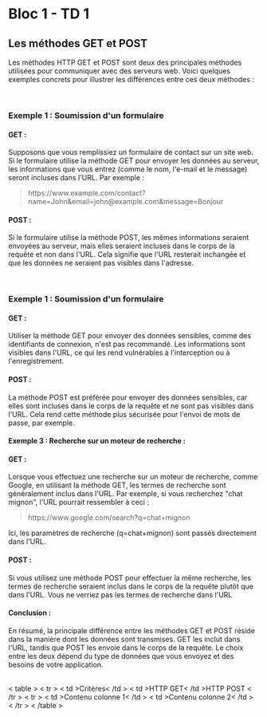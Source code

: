 <h1>Bloc 1 - TD 1</h1>  

<h2>Les méthodes GET et POST</h2>  
<p>Les méthodes HTTP GET et POST sont deux des principales méthodes utilisées pour communiquer avec des serveurs web. Voici quelques exemples concrets pour illustrer les différences entre ces deux méthodes :</p>
</br>
<h3>Exemple 1 : Soumission d'un formulaire</h3>
<h4>GET :</h4>
<p>Supposons que vous remplissiez un formulaire de contact sur un site web. Si le formulaire utilise la méthode GET pour envoyer les données au serveur, les informations que vous entrez (comme le nom, l'e-mail et le message) seront incluses dans l'URL. Par exemple :</p>
<blockquote>https://www.example.com/contact?name=John&email=john@example.com&message=Bonjour</blockquote>
<h4>POST :</h4>
<p>Si le formulaire utilise la méthode POST, les mêmes informations seraient envoyées au serveur, mais elles seraient incluses dans le corps de la requête et non dans l'URL. Cela signifie que l'URL resterait inchangée et que les données ne seraient pas visibles dans l'adresse.</p>
</br>
<h3>Exemple 1 : Soumission d'un formulaire</h3>
<h4>GET :</h4>
<p>Utiliser la méthode GET pour envoyer des données sensibles, comme des identifiants de connexion, n'est pas recommandé. Les informations sont visibles dans l'URL, ce qui les rend vulnérables à l'interception ou à l'enregistrement.</p>
<h4>POST :</h4>
<p>La méthode POST est préférée pour envoyer des données sensibles, car elles sont incluses dans le corps de la requête et ne sont pas visibles dans l'URL. Cela rend cette méthode plus sécurisée pour l'envoi de mots de passe, par exemple.</p>
<h4>Exemple 3 : Recherche sur un moteur de recherche :</h4> 
<h4>GET :</h4>
<p>Lorsque vous effectuez une recherche sur un moteur de recherche, comme Google, en utilisant la méthode GET, les termes de recherche sont généralement inclus dans l'URL. Par exemple, si vous recherchez "chat mignon", l'URL pourrait ressembler à ceci :</p>
<blockquote>https://www.google.com/search?q=chat+mignon</blockquote>
<p>Ici, les paramètres de recherche <bold>(q=chat+mignon)</bold> sont passés directement dans l'URL.</p>
<h4>POST :</h4> 
<p>Si vous utilisez une méthode POST pour effectuer la même recherche, les termes de recherche seraient inclus dans le corps de la requête plutôt que dans l'URL. Vous ne verriez pas les termes de recherche dans l'URL</p>
<h4>Conclusion :</h4>
<p>En résumé, la principale différence entre les méthodes GET et POST réside dans la manière dont les données sont transmises. GET les inclut dans l'URL, tandis que POST les envoie dans le corps de la requête. Le choix entre les deux dépend du type de données que vous envoyez et des besoins de votre application.</p>
</br>
< table >
< tr > < td >Critères< /td > < td >HTTP GET< /td ><td>HTTP POST</td> < /tr >
< tr > < td >Contenu colonne 1< /td > < td >Contenu colonne 2< /td > < /tr >
< /table >
